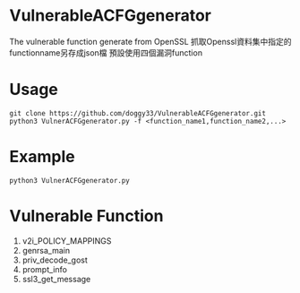 # VulnerableACFGgenerator
The vulnerable function generate from OpenSSL
抓取Openssl資料集中指定的functionname另存成json檔
預設使用四個漏洞function


# Usage
` git clone https://github.com/doggy33/VulnerableACFGgenerator.git `
` python3 VulnerACFGgenerator.py -f <function_name1,function_name2,...> `


# Example 
`python3 VulnerACFGgenerator.py`


# Vulnerable Function
1. v2i_POLICY_MAPPINGS
2. genrsa_main
3. priv_decode_gost
4. prompt_info
5. ssl3_get_message

